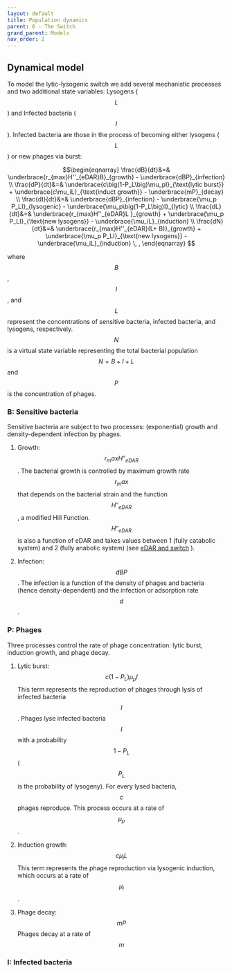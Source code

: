 ```yaml
---
layout: default
title: Population dynamics
parent: 6 - The Switch
grand_parent: Models
nav_order: 2
---
```


## Dynamical model

To model the lytic-lysogenic switch we add several mechanistic processes and two additional state variables: Lysogens ($$L$$) and Infected bacteria ($$I$$). Infected bacteria are those in the process of becoming either lysogens ($$L$$) or new phages via burst:

$$\begin{eqnarray}                                                                                 
\frac{dB}{dt}&=& \underbrace{r_{max}H''_{eDAR}B}_{growth} - \underbrace{dBP}_{infection} \\         
\frac{dP}{dt}&=& \underbrace{c\big(1-P_L\big)\mu_pI}_{\text{lytic burst}} +
\underbrace{c\mu_iL}_{\text{induct growth}} - \underbrace{mP}_{decay} \\                         
\frac{dI}{dt}&=& \underbrace{dBP}_{infection} - \underbrace{\mu_p P_LI}_{lysogenic} - \underbrace{\mu_p\big(1-P_L\big)I}_{lytic} \\  
\frac{dL}{dt}&=& \underbrace{r_{max}H''_{eDAR}L }_{growth} +                                        
\underbrace{\mu_p P_LI}_{\text{new lysogens}} - \underbrace{\mu_iL}_{induction} \\
\frac{dN}{dt}&=& \underbrace{r_{max}H''_{eDAR}(L+ B)}_{growth} + \underbrace{\mu_p P_LI}_{\text{new lysogens}} - \underbrace{\mu_iL}_{induction} \, ,
\end{eqnarray} $$

where $$B$$, $$I$$, and $$L$$ represent the concentrations of sensitive bacteria, infected bacteria, and lysogens, respectively. $$N$$ is a virtual state variable representing the total bacterial population $$N=B+I+L$$ and $$P$$ is the concentration of phages.

### B: Sensitive bacteria

Sensitive bacteria are subject to two processes: (exponential) growth and density-dependent infection by phages.

1. Growth: $$r_max H''_{eDAR}$$.
The bacterial growth is controlled by maximum growth rate $$r_max$$ that depends on the bacterial strain and the function $$H''_{eDAR}$$, a modified Hill Function. $$H''_{eDAR}$$ is also a function of eDAR and takes values between 1 (fully catabolic system) and 2 (fully anabolic system) (see [eDAR and switch](https://sergiocobolopez.github.io/Workshop_ESA/GoldSim_Models/Model_6_edar_switch.html) ).

2. Infection: $$dBP$$.
The infection is a function of the density of phages and bacteria (hence density-dependent) and the infection or adsorption rate $$d$$.

### P: Phages

Three processes control the rate of phage concentration: lytic burst, induction growth, and phage decay.

1. Lytic burst: $$c\big(1-P_L\big)\mu_pI$$
This term represents the reproduction of phages through lysis of infected bacteria $$I$$. Phages lyse infected bacteria $$I$$ with a probability $$1 - P_L$$ ($$P_L$$ is the probability of lysogeny). For every lysed bacteria, $$c$$ phages reproduce. This process occurs at a rate of $$\mu_p$$.

2. Induction growth: $$c\mu_iL$$
This term represents the phage reproduction via lysogenic induction, which occurs at a rate of $$\mu_i$$.

3. Phage decay: $$mP$$
Phages decay at a rate of $$m$$

### I: Infected bacteria


 
